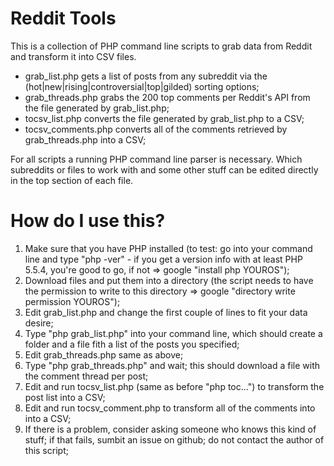 # Reddit Tools

This is a collection of PHP command line scripts to grab data from Reddit and transform it into CSV files.

* grab_list.php gets a list of posts from any subreddit via the (hot|new|rising|controversial|top|gilded) sorting options;
* grab_threads.php grabs the 200 top comments per Reddit's API from the file generated by grab_list.php;
* tocsv_list.php converts the file generated by grab_list.php to a CSV;
* tocsv_comments.php converts all of the comments retrieved by grab_threads.php into a CSV;

For all scripts a running PHP command line parser is necessary. Which subreddits or files to work with and some other stuff can be edited directly in the top section of each file.

# How do I use this?

1. Make sure that you have PHP installed (to test: go into your command line and type "php -ver" - if you get a version info with at least PHP 5.5.4, you're good to go, if not => google "install php YOUROS");
2. Download files and put them into a directory (the script needs to have the permission to write to this directory => google "directory write permission YOUROS");
3. Edit grab_list.php and change the first couple of lines to fit your data desire;
4. Type "php grab_list.php" into your command line, which should create a folder and a file fith a list of the posts you specified;
5. Edit grab_threads.php same as above;
6. Type "php grab_threads.php" and wait; this should download a file with the comment thread per post; 
7. Edit and run tocsv_list.php (same as before "php toc...") to transform the post list into a CSV;
8. Edit and run tocsv_comment.php to transform all of the comments into into a CSV;
9. If there is a problem, consider asking someone who knows this kind of stuff; if that fails, sumbit an issue on github; do not contact the author of this script;
